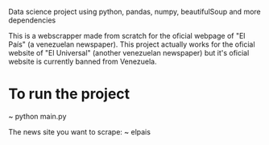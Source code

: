 Data science project using python, pandas, numpy, beautifulSoup and more dependencies

This is a webscrapper made from scratch for the oficial webpage of "El País" (a venezuelan newspaper). This project actually works for the oficial website of "El Universal" 
(another venezuelan newspaper) but it's oficial website is currently banned from Venezuela.

To run the project
===================

~ python main.py

The news site you want to scrape:
~ elpais



